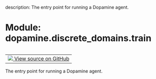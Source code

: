 description: The entry point for running a Dopamine agent.

<div itemscope itemtype="http://developers.google.com/ReferenceObject">
<meta itemprop="name" content="dopamine.discrete_domains.train" />
<meta itemprop="path" content="Stable" />
</div>

# Module: dopamine.discrete_domains.train

<!-- Insert buttons and diff -->

<table class="tfo-notebook-buttons tfo-api nocontent" align="left">
<td>
  <a target="_blank" href="https://github.com/google/dopamine/tree/master/dopamine/discrete_domains/train.py">
    <img src="https://www.tensorflow.org/images/GitHub-Mark-32px.png" />
    View source on GitHub
  </a>
</td>
</table>

The entry point for running a Dopamine agent.

